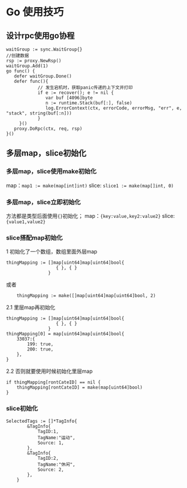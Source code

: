 # Go 使用技巧

## 设计rpc使用go协程
```
waitGroup := sync.WaitGroup{}
//创建数据
rsp := proxy.NewRsp()
waitGroup.Add(1)
go func() {
   defer waitGroup.Done()
   defer func(){
			// 发生宕机时，获取panic传递的上下文并打印
			if e := recover(); e != nil {
			   var buf [4096]byte
			   n := runtime.Stack(buf[:], false)
			   log.ErrorContext(ctx, errorCode, errorMsg, "err", e, "stack", string(buf[:n]))
			}
	 }()
   proxy.DoRpc(ctx, req, rsp)
}()
```

## 多层map，slice初始化
### 多层map，slice使用make初始化
map：`map1 := make(map[int]int)`
slice: `slice1 := make(map[]int, 0)`
### 多层map，slice立即初始化
方法都是类型后面使用`{}`初始化；
map：`{key:value,key2:value2}`
slice: `{value1,value2}`

### slice搭配map初始化
1 初始化了一个数组，数组里面外层map
```
thingMapping := []map[uint64]map[uint64]bool{
                   { }, { }
                }
```
或者
```
	thingMapping := make([]map[uint64]map[uint64]bool, 2)
```
2.1 里层map再初始化
```
thingMapping := []map[uint64]map[uint64]bool{
                   { }, { }
                }
thingMapping[0] = map[uint64]map[uint64]bool{
    33037:{
        199: true,
        200: true,
    },
}
```
2.2 否则就要使用时候初始化里层map
```
if thingMapping[rontCateID] == nil {
    thingMapping[rontCateID] = make(map[uint64]bool)
}
```

### slice初始化
```
SelectedTags := []*TagInfo{
        &TagInfo{
            TagID:1,
            TagName:"运动",
            Source: 1,
        },
        &TagInfo{
            TagID:2,
            TagName:"休闲",
            Source: 2,
        },
    }
```